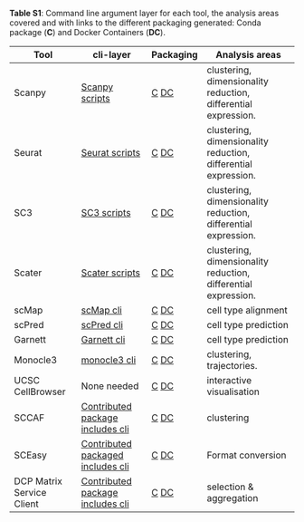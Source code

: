 **Table S1**: Command line argument layer for each tool, the analysis areas covered and with links to the different packaging generated:  Conda package (**C**) and Docker Containers (**DC**).

| Tool | cli-layer | Packaging | Analysis areas |
|------|-----------|-----------|-----|
| Scanpy | [Scanpy scripts](https://github.com/ebi-gene-expression-group/scanpy-scripts) | [C](https://bioconda.github.io/recipes/scanpy-scripts/README.html) [DC](https://quay.io/repository/biocontainers/scanpy-scripts) | clustering, dimensionality reduction, differential expression. |
| Seurat | [Seurat scripts](https://github.com/ebi-gene-expression-group/r-seurat-scripts) | [C](https://bioconda.github.io/recipes/seurat-scripts/README.html) [DC](https://quay.io/repository/biocontainers/seurat-scripts) | clustering, dimensionality reduction, differential expression. |
| SC3    | [SC3 scripts](https://github.com/ebi-gene-expression-group/bioconductor-sc3-scripts) | [C](https://bioconda.github.io/recipes/sc3-scripts/README.html) [DC](https://quay.io/repository/biocontainers/sc3-scripts) | clustering, dimensionality reduction,  differential expression. |
| Scater | [Scater scripts](https://github.com/ebi-gene-expression-group/bioconductor-scater-scripts) | [C](https://bioconda.github.io/recipes/scater-scripts/README.html) [DC](https://quay.io/repository/biocontainers/scater-scripts) | clustering, dimensionality reduction, differential expression. |
| scMap    | [scMap cli](https://github.com/ebi-gene-expression-group/scmap-cli) | [C](https://bioconda.github.io/recipes/scmap-cli/README.html) [DC](https://quay.io/repository/biocontainers/scmap-cli) | cell type alignment |
| scPred   | [scPred cli](https://github.com/ebi-gene-expression-group/scpred-cli) | [C](https://bioconda.github.io/recipes/scpred-cli/README.html) [DC](https://quay.io/repository/biocontainers/scpred-cli) | cell type prediction |
| Garnett   | [Garnett cli](https://github.com/ebi-gene-expression-group/garnett-cli) | [C](https://bioconda.github.io/recipes/garnett-cli/README.html) [DC](https://quay.io/repository/biocontainers/garnett-cli) | cell type prediction |
| Monocle3 | [monocle3 cli](https://github.com/ebi-gene-expression-group/monocle-scripts) | [C](https://bioconda.github.io/recipes/monocle3-cli/README.html) [DC](https://quay.io/repository/biocontainers/monocle3-cli) | clustering, trajectories. |
| UCSC CellBrowser    | None needed | [C](https://bioconda.github.io/recipes/ucsc-cell-browser/README.html) [DC](https://quay.io/repository/biocontainers/ucsc-cell-browser) | interactive visualisation |
| SCCAF | [Contributed package includes cli](https://github.com/SCCAF/sccaf/tree/master/cli) | [C](https://bioconda.github.io/recipes/sccaf/README.html) [DC](https://quay.io/repository/biocontainers/sccaf) | clustering |
| SCEasy | [Contributed packaged includes cli](https://github.com/cellgeni/sceasy) | [C](https://bioconda.github.io/recipes/r-sceasy/README.html) [DC](https://quay.io/repository/biocontainers/r-sceasy) | Format conversion |
| DCP Matrix Service Client | [Contributed package includes cli](https://github.com/ebi-gene-expression-group/hca-matrix-downloader) | [C](https://bioconda.github.io/recipes/hca-matrix-downloader/README.html) [DC](https://quay.io/repository/biocontainers/hca-matrix-downloader) | selection & aggregation |
